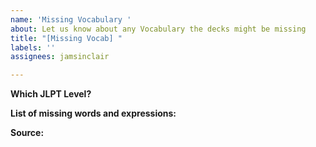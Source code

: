 ```yaml
---
name: 'Missing Vocabulary '
about: Let us know about any Vocabulary the decks might be missing
title: "[Missing Vocab] "
labels: ''
assignees: jamsinclair

---
```


**Which JLPT Level?**

<!-- N5 / N4 / N3 / N2 / N1 etc. -->

**List of missing words and expressions:**

<!-- If you can share the missing words in a CSV file or list in a table view in Markdown, that would be super helpful. -->

**Source:**

<!-- If you can help link to a reputable source as to where the words and vocab came from, that would be super useful. Such as jisho.org. -->
